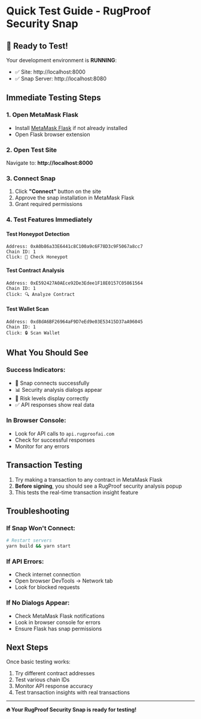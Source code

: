 # Quick Test Guide - RugProof Security Snap

## 🚀 Ready to Test!

Your development environment is **RUNNING**:

- ✅ Site: http://localhost:8000
- ✅ Snap Server: http://localhost:8080

## Immediate Testing Steps

### 1. Open MetaMask Flask

- Install [MetaMask Flask](https://metamask.io/flask/) if not already installed
- Open Flask browser extension

### 2. Open Test Site

Navigate to: **http://localhost:8000**

### 3. Connect Snap

1. Click **"Connect"** button on the site
2. Approve the snap installation in MetaMask Flask
3. Grant required permissions

### 4. Test Features Immediately

#### Test Honeypot Detection

```
Address: 0xA0b86a33E6441c8C100a9c6F78D3c9F5067a8cc7
Chain ID: 1
Click: 🍯 Check Honeypot
```

#### Test Contract Analysis

```
Address: 0xE592427A0AEce92De3Edee1F18E0157C05861564
Chain ID: 1
Click: 🔍 Analyze Contract
```

#### Test Wallet Scan

```
Address: 0xd8dA6BF26964aF9D7eEd9e03E53415D37aA96045
Chain ID: 1
Click: 🔒 Scan Wallet
```

## What You Should See

### Success Indicators:

- 🔗 Snap connects successfully
- 📊 Security analysis dialogs appear
- 🎯 Risk levels display correctly
- ✅ API responses show real data

### In Browser Console:

- Look for API calls to `api.rugproofai.com`
- Check for successful responses
- Monitor for any errors

## Transaction Testing

1. Try making a transaction to any contract in MetaMask Flask
2. **Before signing**, you should see a RugProof security analysis popup
3. This tests the real-time transaction insight feature

## Troubleshooting

### If Snap Won't Connect:

```bash
# Restart servers
yarn build && yarn start
```

### If API Errors:

- Check internet connection
- Open browser DevTools → Network tab
- Look for blocked requests

### If No Dialogs Appear:

- Check MetaMask Flask notifications
- Look in browser console for errors
- Ensure Flask has snap permissions

## Next Steps

Once basic testing works:

1. Try different contract addresses
2. Test various chain IDs
3. Monitor API response accuracy
4. Test transaction insights with real transactions

---

**🔥 Your RugProof Security Snap is ready for testing!**
